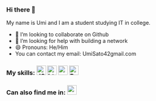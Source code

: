 ### Hi there 👋
My name is Umi and I am a student studying IT in college.
- 👯 I’m looking to collaborate on Github
- 🤔 I’m looking for help with building a network
- 😄 Pronouns: He/Him
- You can contact my email: UmiSato42gmail.com
### My skills: <img src=https://cdn.worldvectorlogo.com/logos/javascript-1.svg alt="JS logo" width= "25px" height="25px"> <img src=https://cdn.worldvectorlogo.com/logos/html-1.svg alt="html logo" height="25px" width="25px"> <img src=https://cdn.worldvectorlogo.com/logos/css-3.svg alt="css logo" width="25px" height= "25px"> <img src="https://cdn.worldvectorlogo.com/logos/react-2.svg" alt="React logo vector" height="25px" width="25px">

### Can also find me in: <a href="https://www.linkedin.com/in/umi-sato-77053b230/"><img src=https://cdn.worldvectorlogo.com/logos/linkedin-icon-2.svg height= "25px" width="25px"></a>


